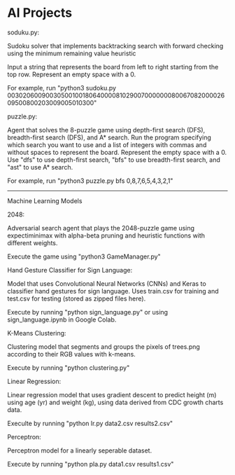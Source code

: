 # AI Projects
soduku.py:

Sudoku solver that implements backtracking search with forward checking using the minimum remaining value heuristic

Input a string that represents the board from left to right starting from the top row. Represent an empty space with a 0.

For example, run "python3 sudoku.py 003020600900305001001806400008102900700000008006708200002609500800203009005010300"

puzzle.py:

Agent that solves the 8-puzzle game using depth-first search (DFS), breadth-first search (DFS), and A* search. Run the program specifying which search you want to use and a list of integers with commas and without spaces to represent the board. Represent the empty space with a 0. Use "dfs" to use depth-first search, "bfs" to use breadth-first search, and "ast" to use A* search.

For example, run "python3 puzzle.py bfs 0,8,7,6,5,4,3,2,1"
______________________________________________________________________________________________________________________________

Machine Learning Models

2048:

Adversarial search agent that plays the 2048-puzzle game using expectiminimax with alpha-beta pruning and heuristic functions with different weights.

Execute the game using "python3 GameManager.py"

Hand Gesture Classifier for Sign Language:

Model that uses Convolutional Neural Networks (CNNs) and Keras to classifier hand gestures for sign language. Uses train.csv for training and test.csv for testing (stored as zipped files here).

Execute by running "python sign_language.py" or using sign_language.ipynb in Google Colab.

K-Means Clustering:

Clustering model that segments and groups the pixels of trees.png according to their RGB values with k-means.

Execute by running "python clustering.py"

Linear Regression:

Linear regression model that uses gradient descent to predict height (m) using age (yr) and weight (kg), using data derived from CDC growth charts data.

Execulte by running "python lr.py data2.csv results2.csv"

Perceptron:

Perceptron model for a linearly seperable dataset.

Execute by running "python pla.py data1.csv results1.csv"

